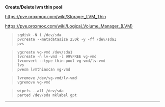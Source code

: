 **Create/Delete lvm thin pool**  

https://pve.proxmox.com/wiki/Storage:_LVM_Thin  

https://pve.proxmox.com/wiki/Logical_Volume_Manager_(LVM)  


> `sgdisk -N 1 /dev/sda`  
> `pvcreate --metadatasize 250k -y -ff /dev/sda1`  
> `pvs`  

> `vgcreate vg-vmd /dev/sda1`  
> `lvcreate -n lv-vmd -l 99%FREE vg-vmd`  
> `lvconvert --type thin-pool vg-vmd/lv-vmd`  
> `lvs`  
> `pvesm lvmthinscan vg-vmd`  

> `lvremove /dev/vg-vmd/lv-vmd`  
> `vgremove vg-vmd`  

> `wipefs --all /dev/sda`  
> `parted /dev/sda mklabel gpt`  

---

